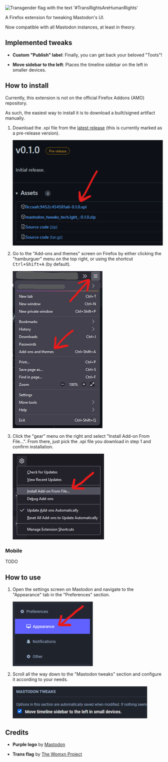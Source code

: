 <img
    src="https://i0.wp.com/thewomxnproject.org/wp-content/uploads/2018/10/transrights.png?ssl=1"
    alt="Transgender flag with the text '#TransRightsAreHumanRights'"
    height="120">

A Firefox extension for tweaking Mastodon's UI.

Now compatible with all Mastodon instances, at least in theory.


## Implemented tweaks

- **Custom "Publish" label**: Finally, you can get back your beloved "Toots"!

- **Move sidebar to the left**: Places the timeline sidebar on the left in smaller devices.


## How to install

Currently, this extension is not on the official Firefox Addons (AMO) repository.

As such, the easiest way to install it is to download a built/signed artifact manually.

1. Download the .xpi file from the [latest release] (this is currently marked as a pre-release version).

    ![screenshot of the releases screen](/readme/how-to-install-1.png)

1. Go to the "Add-ons and themes" screen on Firefox by either clicking the "hamburguer" menu on the top right, or using the shortcut <kbd>Ctrl+Shift+A</kbd> (by default).

    ![screenshot of the hamburguer menu](/readme/how-to-install-2.png)

1. Click the "gear" menu on the right and select "Install Add-on From File...". From there, just pick the .xpi file you download in step 1 and confirm installation.

    ![screenshot of the gear menu](/readme/how-to-install-3.png)

[latest release]: https://github.com/lewdum/mastodon-tweaks/releases/latest


### Mobile

TODO


## How to use

1. Open the settings screen on Mastodon and navigate to the "Appearance" tab in the "Preferences" section.

    ![screenshot of the preferences section](/readme/how-to-use-1.png)

1. Scroll all the way down to the "Mastodon tweaks" section and configure it according to your needs.

    ![screenshot of the mastodon tweaks section](/readme/how-to-use-2.png)


## Credits

- **Purple logo** by [Mastodon]

- **Trans flag** by [The Womxn Project]

[Mastodon]: https://joinmastodon.org
[The Womxn Project]: https://thewomxnproject.org/trans-rights-are-human-rights/
